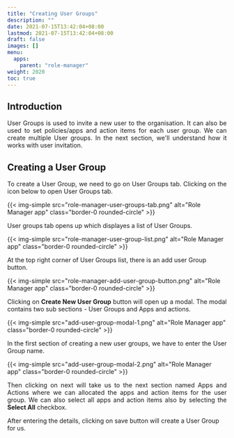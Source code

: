```yaml
---
title: "Creating User Groups"
description: ""
date: 2021-07-15T13:42:04+08:00
lastmod: 2021-07-15T13:42:04+08:00
draft: false
images: []
menu:
  apps:
    parent: "role-manager"
weight: 2020
toc: true
---
```


## Introduction
<p style="text-align: justify;">
User Groups is used to invite a new user to the organisation. It can also be used to set policies/apps and action items for each user group. We can create multiple User groups. In the next section, we'll understand how it works with user invitation.
</p>

## Creating a User Group

<p style="text-align: justify;">
To create a User Group, we need to go on User Groups tab. Clicking on the icon below to open User Groups tab.
</p>

{{< img-simple src="role-manager-user-groups-tab.png" alt="Role Manager app" class="border-0 rounded-circle" >}}

User groups tab opens up which displayes a list of User Groups.

{{< img-simple src="role-manager-user-group-list.png" alt="Role Manager app" class="border-0 rounded-circle" >}}

At the top right corner of User Groups list, there is an add user Group button.

{{< img-simple src="role-manager-add-user-group-button.png" alt="Role Manager app" class="border-0 rounded-circle" >}}

<p style="text-align: justify;">
Clicking on <b>Create New User Group</b> button will open up a modal. The modal contains two sub sections - User Groups and Apps and actions.
</p>

{{< img-simple src="add-user-group-modal-1.png" alt="Role Manager app" class="border-0 rounded-circle" >}}

<p style="text-align: justify;">
In the first section of creating a new user groups, we have to enter the User Group name.
</p>

{{< img-simple src="add-user-group-modal-2.png" alt="Role Manager app" class="border-0 rounded-circle" >}}

<p style="text-align: justify;">
Then clicking on next will take us to the next section named Apps and Actions where we can allocated the apps and action items for the user group. We can also select all apps and action items also by selecting the <b>Select All</b> checkbox.
</p>

After entering the details, clicking on save button will create a User Group for us.
